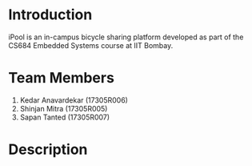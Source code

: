 # Introduction
iPool is an in-campus bicycle sharing platform developed as part of the CS684 Embedded Systems course at IIT Bombay.

# Team Members
1. Kedar Anavardekar (17305R006)
2. Shinjan Mitra (17305R005)
3. Sapan Tanted (17305R007)

# Description 
